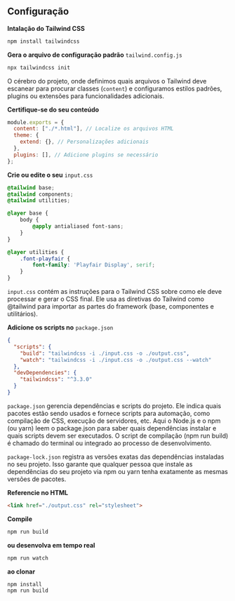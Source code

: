 ## Configuração

**Intalação do Tailwind CSS**
```bash
npm install tailwindcss
```

**Gera o arquivo de configuração padrão** `tailwind.config.js`
```bash
npx tailwindcss init
```

O cérebro do projeto, onde definimos quais arquivos o Tailwind deve escanear para procurar classes (`content`) e configuramos estilos padrões, plugins ou extensões para funcionalidades adicionais.

**Certifique-se do seu conteúdo**
```javascript
module.exports = {
  content: ["./*.html"], // Localize os arquivos HTML
  theme: {
    extend: {}, // Personalizações adicionais
  },
  plugins: [], // Adicione plugins se necessário
};
```

**Crie ou edite o seu**  `input.css`
```css
@tailwind base;
@tailwind components;
@tailwind utilities;

@layer base {
    body {
        @apply antialiased font-sans;
    }
}

@layer utilities {
    .font-playfair {
        font-family: 'Playfair Display', serif;
    }
}
```

`input.css` contém as instruções para o Tailwind CSS sobre como ele deve processar e gerar o CSS final. Ele usa as diretivas do Tailwind como @tailwind para importar as partes do framework (base, componentes e utilitários).

**Adicione os scripts no** `package.json`
```json
{
  "scripts": {
    "build": "tailwindcss -i ./input.css -o ./output.css",
    "watch": "tailwindcss -i ./input.css -o ./output.css --watch"
  },
  "devDependencies": {
    "tailwindcss": "^3.3.0"
  }
}
```

`package.json` gerencia dependências e scripts do projeto. Ele indica quais pacotes estão sendo usados e fornece scripts para automação, como compilação de CSS, execução de servidores, etc. Aqui o Node.js e o npm (ou yarn) leem o package.json para saber quais dependências instalar e quais scripts devem ser executados. O script de compilação (npm run build) é chamado do terminal ou integrado ao processo de desenvolvimento.

`package-lock.json` registra as versões exatas das dependências instaladas no seu projeto. Isso garante que qualquer pessoa que instale as dependências do seu projeto via npm ou yarn tenha exatamente as mesmas versões de pacotes.

**Referencie no HTML**
```html
<link href="./output.css" rel="stylesheet">
```

**Compile**
```bash
npm run build
```

**ou desenvolva em tempo real**
```bash
npm run watch
```

**ao clonar**
```bash
npm install
npm run build
```